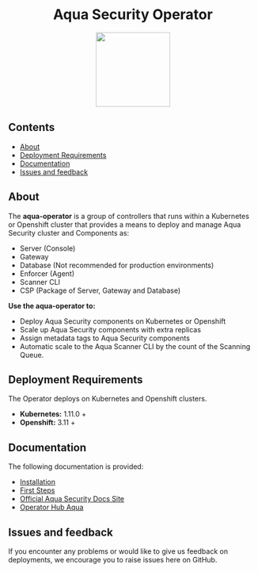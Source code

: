 <h1 align="center">Aqua Security Operator</h1>
<p align="center">
  <img width="150px" height="150px" src="images/logo.png"/>
</p>

<h2>Contents</h2>

- [About](#about)
- [Deployment Requirements](#deployment-requirements)
- [Documentation](#documentation)
- [Issues and feedback](#issues-and-feedback)

## About

The **aqua-operator** is a group of controllers that runs within a Kubernetes or Openshift cluster that provides a means to deploy and manage Aqua Security cluster and Components as:
* Server (Console)
* Gateway
* Database (Not recommended for production environments)
* Enforcer (Agent)
* Scanner CLI
* CSP (Package of Server, Gateway and Database)

**Use the aqua-operator to:**
 * Deploy Aqua Security components on Kubernetes or Openshift
 * Scale up Aqua Security components with extra replicas
 * Assign metadata tags to Aqua Security components
 * Automatic scale to the Aqua Scanner CLI by the count of the Scanning Queue.

## Deployment Requirements

The Operator deploys on Kubernetes and Openshift clusters.

* **Kubernetes:**  1.11.0 +
* **Openshift:** 3.11 +

## Documentation

The following documentation is provided:

- [Installation](docs/Installation.md)
- [First Steps](docs/FirstSteps.md)
- [Official Aqua Security Docs Site](https://read.aquasec.com/)
- [Operator Hub Aqua](https://operatorhub.io/operator/aqua)

## Issues and feedback

If you encounter any problems or would like to give us feedback on deployments, we encourage you to raise issues here on GitHub.
